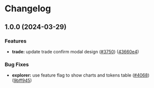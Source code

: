 # Changelog

## 1.0.0 (2024-03-29)


### Features

* **trade:** update trade confirm modal design ([#3750](https://github.com/cowprotocol/cowswap/issues/3750)) ([43660e4](https://github.com/cowprotocol/cowswap/commit/43660e4eed07f855562d7250c9d0d359591add59))


### Bug Fixes

* **explorer:** use feature flag to show charts and tokens table ([#4068](https://github.com/cowprotocol/cowswap/issues/4068)) ([9bff945](https://github.com/cowprotocol/cowswap/commit/9bff945c0f891aa5d6527a51c509b9f0802741d5))
